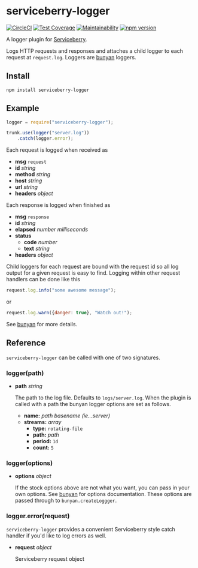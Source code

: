 serviceberry-logger
===================

[![CircleCI](https://circleci.com/gh/bob-gray/serviceberry-logger.svg?style=svg)](https://circleci.com/gh/bob-gray/serviceberry-logger)
[![Test Coverage](https://api.codeclimate.com/v1/badges/b427036ce3a06d83d218/test_coverage)](https://codeclimate.com/github/bob-gray/serviceberry-logger/test_coverage)
[![Maintainability](https://api.codeclimate.com/v1/badges/b427036ce3a06d83d218/maintainability)](https://codeclimate.com/github/bob-gray/serviceberry-logger/maintainability)
[![npm version](https://badge.fury.io/js/serviceberry-logger.svg)](https://badge.fury.io/js/serviceberry-logger)

A logger plugin for [Serviceberry](https://serviceberry.js.org).

Logs HTTP requests and responses and attaches a child logger to each request at
`request.log`. Loggers are [bunyan](https://www.npmjs.com/package/bunyan) loggers.

Install
-------

```shell-script
npm install serviceberry-logger
```

Example
-------

```js
logger = require("serviceberry-logger");

trunk.use(logger("server.log"))
	.catch(logger.error);
```

Each request is logged when received as
  - **msg** `request`
  - **id** *string*
  - **method** *string*
  - **host** *string*
  - **url** *string*
  - **headers** *object*

Each response is logged when finished as
  - **msg** `response`
  - **id** *string*
  - **elapsed** *number milliseconds*
  - **status**
    - **code** *number*
	- **text** *string*
  - **headers** *object*	 

Child loggers for each request are bound with the request id so all log output
for a given request is easy to find. Logging within other request handlers
can be done like this

```js
request.log.info("some awesome message");
```
or
```js
request.log.warn({danger: true}, "Watch out!");
```

See [bunyan](https://www.npmjs.com/package/bunyan) for more details.


Reference
---------

`serviceberry-logger` can be called with one of two signatures.

### logger(path)

  - **path** *string*

    The path to the log file. Defaults to `logs/server.log`. When the plugin is called
	with a path the bunyan logger options are set as follows.

	- **name:** *path basename (ie...server)*
	- **streams:** *array*
	  - **type:** `rotating-file`
	  - **path:** *path*
	  - **period:** `1d`
	  - **count:** `5`

### logger(options)

  - **options** *object*

    If the stock options above are not what you want, you can pass in your own
	options. See [bunyan](https://www.npmjs.com/package/bunyan) for options
	documentation. These options are passed through to `bunyan.createLoggger`.

### logger.error(request)

`serviceberry-logger` provides a convenient Serviceberry style catch handler if
you'd like to log errors as well.

  - **request** *object*

    Serviceberry request object
